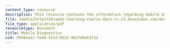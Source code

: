 ```yaml
---
content_type: resource
description: This resource contains the information regarding mobile diagnostics.
file: /media/https%3A/open-learning-course-data-rc.s3.amazonaws.com/mas-965-nextlab-i-designing-mobile-technologies-for-the-next-billion-users-fall-2008/9948aaec7e6d421d05229b2f46eb3713_MITMAS_965F08_moca_m4.pdf
file_type: application/pdf
resourcetype: Document
title: Mobile Diagnostics
uid: 9948aaec-7e6d-421d-0522-9b2f46eb3713
---
```

